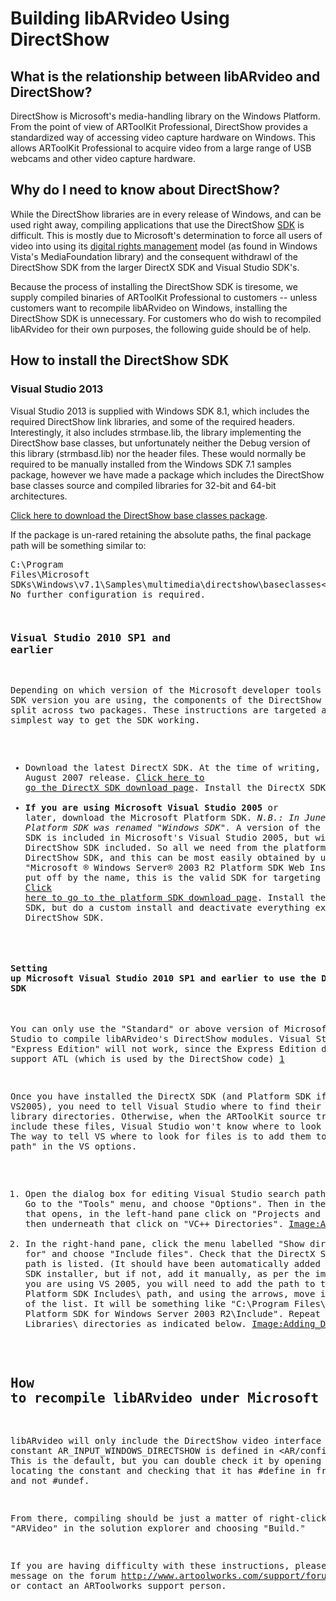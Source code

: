 # Building libARvideo Using DirectShow

## What is the relationship between libARvideo and DirectShow?

DirectShow is Microsoft's media-handling library on the Windows Platform. From the point of view of ARToolKit Professional, DirectShow provides a standardized way of accessing video capture hardware on Windows. This allows ARToolKit Professional to acquire video from a large range of USB webcams and other video capture hardware.

## Why do I need to know about DirectShow?

While the DirectShow libraries are in every release of Windows, and can be used right away, compiling applications that use the DirectShow [SDK](http://en.wikipedia.org/wiki/Software_development_kit) is difficult. This is mostly due to Microsoft's determination to force all users of video into using its [digital rights management](http://en.wikipedia.org/wiki/Digital_rights_management) model (as found in Windows Vista's MediaFoundation library) and the consequent withdrawl of the DirectShow SDK from the larger DirectX SDK and Visual Studio SDK's.

Because the process of installing the DirectShow SDK is tiresome, we supply compiled binaries of ARToolKit Professional to customers -- unless customers want to recompile libARvideo on Windows, installing the DirectShow SDK is unnecessary. For customers who do wish to recompiled libARvideo for their own purposes, the following guide should be of help.

## How to install the DirectShow SDK

### Visual Studio 2013

Visual Studio 2013 is supplied with Windows SDK 8.1, which includes the required DirectShow link libraries, and some of the required headers. Interestingly, it also includes strmbase.lib, the library implementing the DirectShow base classes, but unfortunately neither the Debug version of this library (strmbasd.lib) nor the header files. These would normally be required to be manually installed from the Windows SDK 7.1 samples package, however we have made a package which includes the DirectShow base classes source and compiled libraries for 32-bit and 64-bit architectures.

[Click here to download the DirectShow base classes package](http://www.artoolworks.com/support/attachments/Microsoft%20DirectShow%20Base%20Classes%20(from%20Windows%20SDK%20v7.1%20samples).rar).

If the package is un-rared retaining the absolute paths, the final package path will be something similar to: <pre>C:\Program Files\Microsoft SDKs\Windows\v7.1\Samples\multimedia\directshow\baseclasses\</pre>. No further configuration is required.

### Visual Studio 2010 SP1 and earlier

Depending on which version of the Microsoft developer tools and/or SDK version you are using, the components of the DirectShow SDK may be split across two packages. These instructions are targeted at the simplest way to get the SDK working.

-   Download the latest DirectX SDK. At the time of writing, this is the August 2007 release. [Click here to go the DirectX SDK download page](http://msdn.microsoft.com/en-us/xna/aa937788.aspx). Install the DirectX SDK.
-   **If you are using Microsoft Visual Studio 2005** or later, download the Microsoft Platform SDK. *N.B.: In June 2006, the Platform SDK was renamed "Windows SDK".* A version of the Platform SDK is included in Microsoft's Visual Studio 2005, but without the DirectShow SDK included. So all we need from the platform SDK is the DirectShow SDK, and this can be most easily obtained by using the "Microsoft ® Windows Server® 2003 R2 Platform SDK Web Install". Don't be put off by the name, this is the valid SDK for targeting Windows XP SP2. [Click here to go to the platform SDK download page](http://www.microsoft.com/downloads/details.aspx?FamilyID=0baf2b35-c656-4969-ace8-e4c0c0716adb&DisplayLang=en). Install the Platform SDK, but do a custom install and deactivate everything except the DirectShow SDK.

#### Setting up Microsoft Visual Studio 2010 SP1 and earlier to use the DirectShow SDK

You can only use the "Standard" or above version of Microsoft Visual Studio to compile libARvideo's DirectShow modules. Visual Studio "Express Edition" will not work, since the Express Edition does not support ATL (which is used by the DirectShow code) [1](http://www.microsoft.com/express/support/support-faq.aspx)

Once you have installed the DirectX SDK (and Platform SDK if using VS2005), you need to tell Visual Studio where to find their header and library directories. Otherwise, when the ARToolKit source tries to include these files, Visual Studio won't know where to look for them. The way to tell VS where to look for files is to add them to the "search path" in the VS options.

1.  Open the dialog box for editing Visual Studio search paths settings. Go to the "Tools" menu, and choose "Options". Then in the dialog box that opens, in the left-hand pane click on "Projects and Solutions", and then underneath that click on "VC++ Directories". [Image:Adding_DirectShow_SDK_to_Visual_Studio_path_1.png](/Image:Adding_DirectShow_SDK_to_Visual_Studio_path_1.png "wikilink")
2.  In the right-hand pane, click the menu labelled "Show directories for" and choose "Include files". Check that the DirectX SDK Includes\\ path is listed. (It should have been automatically added by the DirectX SDK installer, but if not, add it manually, as per the image below.) If you are using VS 2005, you will need to add the path to the Microsoft Platform SDK Includes\\ path, and using the arrows, move it to the bottom of the list. It will be something like "C:\\Program Files\\Microsoft Platform SDK for Windows Server 2003 R2\\Include". Repeat for the Libraries\\ directories as indicated below. [Image:Adding_DirectShow_SDK_to_Visual_Studio_path_2.png](/Image:Adding_DirectShow_SDK_to_Visual_Studio_path_2.png "wikilink")[Image:Adding_DirectShow_SDK_to_Visual_Studio_path_3.png](/Image:Adding_DirectShow_SDK_to_Visual_Studio_path_3.png "wikilink")

## How to recompile libARvideo under Microsoft Visual Studio

libARvideo will only include the DirectShow video interface if the constant AR_INPUT_WINDOWS_DIRECTSHOW is defined in <AR/config.h>. This is the default, but you can double check it by opening config.h, locating the constant and checking that it has \#define in front of it, and not \#undef.

From there, compiling should be just a matter of right-clicking on "ARVideo" in the solution explorer and choosing "Build."

If you are having difficulty with these instructions, please post a message on the forum <http://www.artoolworks.com/support/forum>) or contact an ARToolworks support person.